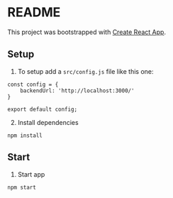 # README

This project was bootstrapped with [Create React App](https://github.com/facebook/create-react-app).

## Setup

1) To setup add a `src/config.js` file like this one: 

```
const config = {
    backendUrl: 'http://localhost:3000/'
}

export default config;
```

2) Install dependencies

```
npm install
```

## Start

1) Start app

```
npm start
```
